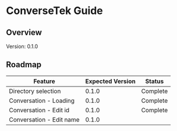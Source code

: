 # ConverseTek Guide

## Overview

Version: 0.1.0

## Roadmap

| Feature | Expected Version | Status  |
| ------- | ---------------- | ------- |
| Directory selection | 0.1.0 | Complete |
| Conversation - Loading | 0.1.0 | Complete |
| Conversation - Edit id | 0.1.0 | Complete |
| Conversation - Edit name | 0.1.0 |